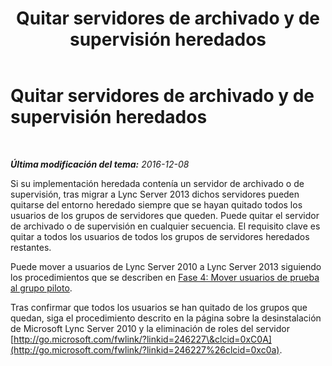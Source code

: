 ﻿---
title: Quitar servidores de archivado y de supervisión heredados
TOCTitle: Quitar servidores de archivado y de supervisión heredados
ms:assetid: befa586b-615c-496e-996e-395a6e36a826
ms:mtpsurl: https://technet.microsoft.com/es-es/library/JJ205221(v=OCS.15)
ms:contentKeyID: 48276536
ms.date: 01/07/2017
mtps_version: v=OCS.15
ms.translationtype: HT
---

# Quitar servidores de archivado y de supervisión heredados

 

_**Última modificación del tema:** 2016-12-08_

Si su implementación heredada contenía un servidor de archivado o de supervisión, tras migrar a Lync Server 2013 dichos servidores pueden quitarse del entorno heredado siempre que se hayan quitado todos los usuarios de los grupos de servidores que queden. Puede quitar el servidor de archivado o de supervisión en cualquier secuencia. El requisito clave es quitar a todos los usuarios de todos los grupos de servidores heredados restantes.

Puede mover a usuarios de Lync Server 2010 a Lync Server 2013 siguiendo los procedimientos que se describen en [Fase 4: Mover usuarios de prueba al grupo piloto](phase-4-move-test-users-to-the-pilot-pool.md).

Tras confirmar que todos los usuarios se han quitado de los grupos que quedan, siga el procedimiento descrito en la página sobre la desinstalación de Microsoft Lync Server 2010 y la eliminación de roles del servidor [http://go.microsoft.com/fwlink/?linkid=246227\&clcid=0xC0A](http://go.microsoft.com/fwlink/?linkid=246227%26clcid=0xc0a).

